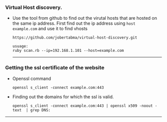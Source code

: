 ### Virtual Host discovery.
- Use the tool from github to find out the virutal hosts that are hosted on the same ip address. First find out the  ip address using `host example.com` and use it to find vhosts
  ```
  https://github.com/jobertabma/virtual-host-discovery.git

  usuage:
  ruby scan.rb --ip=192.168.1.101 --host=example.com
  ```
  ---

### Getting the ssl certificate of the website
- Openssl command
  ```
  openssl s_client -connect example.com:443
  ```
 - Finding out the domains for which the ssl is valid.
    ```
    openssl s_client -connect example.com:443 | openssl x509 -noout -text  | grep DNS:
    ```
  ---
